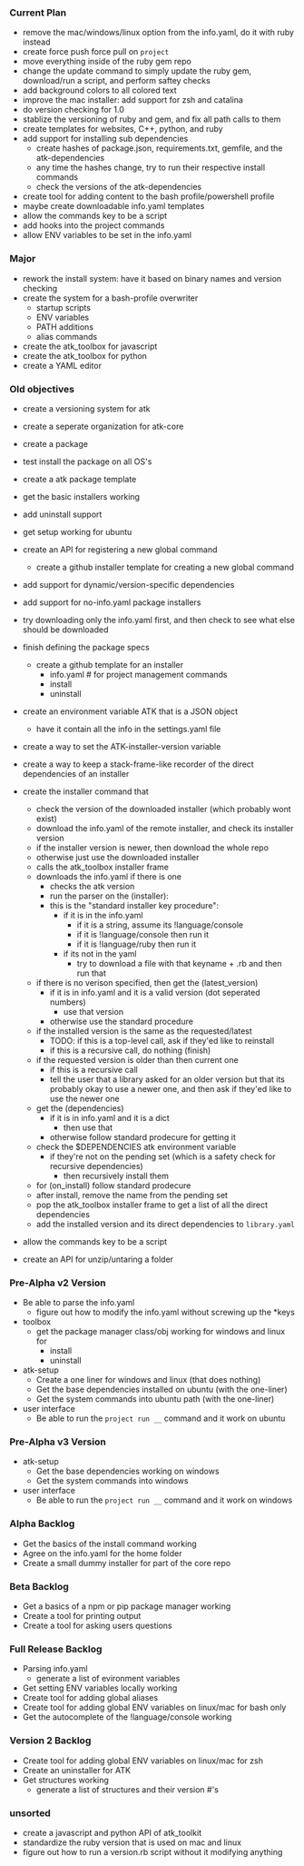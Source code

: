 ### Current Plan
- remove the mac/windows/linux option from the info.yaml, do it with ruby instead
- create force push force pull on `project`
- move everything inside of the ruby gem repo
- change the update command to simply update the ruby gem, download/run a script, and perform saftey checks
- add background colors to all colored text
- improve the mac installer: add support for zsh and catalina
- do version checking for 1.0
- stablize the versioning of ruby and gem, and fix all path calls to them
- create templates for websites, C++, python, and ruby
- add support for installing sub dependencies
  - create hashes of package.json, requirements.txt, gemfile, and the atk-dependencies
  - any time the hashes change, try to run their respective install commands
  - check the versions of the atk-dependencies
- create tool for adding content to the bash profile/powershell profile
- maybe create downloadable info.yaml templates
- allow the commands key to be a script
- add hooks into the project commands
- allow ENV variables to be set in the info.yaml


### Major
- rework the install system: have it based on binary names and version checking
- create the system for a bash-profile overwriter
  - startup scripts
  - ENV variables
  - PATH additions
  - alias commands
- create the atk_toolbox for javascript
- create the atk_toolbox for python
- create a YAML editor



### Old objectives
- create a versioning system for atk
- create a seperate organization for atk-core
- create a package
- test install the package on all OS's
- create a atk package template


- get the basic installers working
- add uninstall support
- get setup working for ubuntu
- create an API for registering a new global command
    - create a github installer template for creating a new global command
- add support for dynamic/version-specific dependencies
- add support for no-info.yaml package installers
- try downloading only the info.yaml first, and then check to see what else should be downloaded


- finish defining the package specs
    - create a github template for an installer
        - info.yaml # for project management commands
        - install
        - uninstall
- create an environment variable ATK that is a JSON object
    - have it contain all the info in the settings.yaml file
- create a way to set the ATK-installer-version variable
- create a way to keep a stack-frame-like recorder of the direct dependencies of an installer
- create the installer command that
    - check the version of the downloaded installer (which probably wont exist)
    - download the info.yaml of the remote installer, and check its installer version
    - if the installer version is newer, then download the whole repo
    - otherwise just use the downloaded installer
    - calls the atk_toolbox installer frame
    - downloads the info.yaml if there is one
        - checks the atk version
        - run the parser on the (installer):
        - this is the "standard installer key procedure":
            - if it is in the info.yaml
                - if it is a string, assume its !language/console
                - if it is !language/console then run it
                - if it is !language/ruby then run it
            - if its not in the yaml
                - try to download a file with that keyname + .rb and then run that
    - if there is no verison specified, then get the (latest_version)
        - if it is in info.yaml and it is a valid version (dot seperated numbers)
            - use that version
        - otherwise use the standard procedure
    - if the installed version is the same as the requested/latest
        - TODO: if this is a top-level call, ask if they'ed like to reinstall
        - if this is a recursive call, do nothing (finish)
    - if the requested version is older than then current one
        - if this is a recursive call
        - tell the user that a library asked for an older version but that its probably okay to use a newer one, and then ask if they'ed like to use the newer one
    - get the (dependencies)
        - if it is in info.yaml and it is a dict
            - then use that
        - otherwise follow standard prodecure for getting it
    - check the $DEPENDENCIES atk environment variable
        - if they're not on the pending set (which is a safety check for recursive dependencies) 
            - then recursively install them
    - for (on_install) follow standard prodecure
    - after install, remove the name from the pending set
    - pop the atk_toolbox installer frame to get a list of all the direct dependencies
    - add the installed version and its direct dependencies to `library.yaml`

- allow the commands key to be a script
- create an API for unzip/untaring a folder

### Pre-Alpha v2 Version
- Be able to parse the info.yaml
    - figure out how to modify the info.yaml without screwing up the *keys
- toolbox 
    - get the package manager class/obj working for windows and linux for
        - install
        - uninstall
- atk-setup
    - Create a one liner for windows and linux (that does nothing)
    - Get the base dependencies installed on ubuntu (with the one-liner)
    - Get the system commands into ubuntu path (with the one-liner)
- user interface
    - Be able to run the `project run __` command and it work on ubuntu

### Pre-Alpha v3 Version
- atk-setup
    - Get the base dependencies working on windows
    - Get the system commands into windows
- user interface
    - Be able to run the `project run __` command and it work on windows

### Alpha Backlog
- Get the basics of the install command working
- Agree on the info.yaml for the home folder
- Create a small dummy installer for part of the core repo


### Beta Backlog
- Get a basics of a npm or pip package manager working
- Create a tool for printing output
- Create a tool for asking users questions


### Full Release Backlog
- Parsing info.yaml
    - generate a list of evironment variables
- Get setting ENV variables locally working
- Create tool for adding global aliases 
- Create tool for adding global ENV variables on linux/mac for bash only 
- Get the autocomplete of the !language/console working

### Version 2 Backlog
- Create tool for adding global ENV variables on linux/mac for zsh
- Create an uninstaller for ATK
- Get structures working
    - generate a list of structures and their version #'s

### unsorted
- create a javascript and python API of atk_toolkit 
- standardize the ruby version that is used on mac and linux
- figure out how to run a version.rb script without it modifying anything